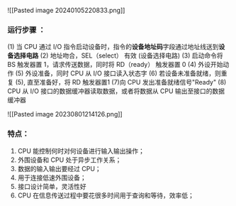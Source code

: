 ![[Pasted image 20240105220833.png]]

### 运行步骤 ：
(1) 当 CPU 通过 I/O 指令启动设备时，指令的**设备地址码**字段通过地址线送到**设备选择电路**
(2) 地址吻合，SEL（select） 有效 (设备选择电路)
(3) 启动命令将 BS 触发器置 1，请求传送数据，同时将 RD（ready） 触发器置 0 
(4) 外设开始动作
(5) 外设准备，同时 CPU 从 I/O 接口读入状态字
(6) 若设备未准备就绪，则重复 (5), 直至准备好，将 RD 触发器置1
(7)向 CPU 发出准备就绪信号"Ready"
(8) CPU 从 I/O 接口的数据缓冲器读取数据，或者将数据从 CPU 输出至接口的数据缓冲器

![[Pasted image 20230801214126.png]]
### 特点：
1. CPU 能控制何时对何设备进行输入输出操作；
2. 外围设备和 CPU 处于异步工作关系；
3. 数据的输入输出要经过 CPU；
4. 用于连接低速外围设备；
5. 接口设计简单，灵活性好
6. CPU 在信息传送过程中要花很多时间用于查询和等待，效率低；
